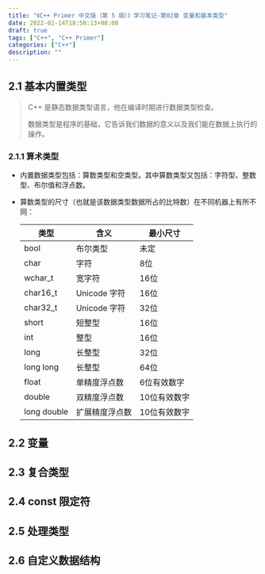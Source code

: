 ```yaml
---
title: "《C++ Primer 中文版（第 5 版）》学习笔记-第02章 变量和基本类型"
date: 2022-02-14T18:50:13+08:00
draft: true
tags: ["C++", "C++ Primer"]
categories: ["C++"]
description: ""
---
```


## 2.1 基本内置类型

> C++ 是静态数据类型语言，他在编译时期进行数据类型检查。
>
> 数据类型是程序的基础，它告诉我们数据的意义以及我们能在数据上执行的操作。

### 2.1.1 算术类型

* 内置数据类型包括：算数类型和空类型。其中算数类型又包括：字符型、整数型、布尔值和浮点数。

* 算数类型的尺寸（也就是该数据类型数据所占的比特数）在不同机器上有所不同：

  | 类型        | 含义           | 最小尺寸     |
  | ----------- | -------------- | ------------ |
  | bool        | 布尔类型       | 未定         |
  | char        | 字符           | 8位          |
  | wchar_t     | 宽字符         | 16位         |
  | char16_t    | Unicode 字符   | 16位         |
  | char32_t    | Unicode 字符   | 32位         |
  | short       | 短整型         | 16位         |
  | int         | 整型           | 16位         |
  | long        | 长整型         | 32位         |
  | long long   | 长整型         | 64位         |
  | float       | 单精度浮点数   | 6位有效数字  |
  | double      | 双精度浮点数   | 10位有效数字 |
  | long double | 扩展精度浮点数 | 10位有效数字 |

  

  

## 2.2 变量

## 2.3 复合类型

## 2.4 const 限定符

## 2.5 处理类型

## 2.6 自定义数据结构



